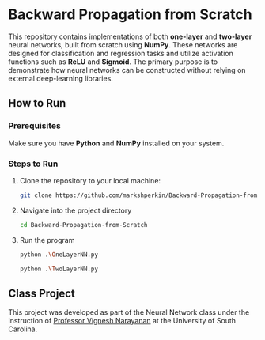 # Backward Propagation from Scratch

This repository contains implementations of both **one-layer** and **two-layer** neural networks, built from scratch using **NumPy**. 
These networks are designed for classification and regression tasks and utilize activation functions such as **ReLU** and **Sigmoid**. 
The primary purpose is to demonstrate how neural networks can be constructed without relying on external deep-learning libraries.

## How to Run

### Prerequisites
Make sure you have **Python** and **NumPy** installed on your system.

### Steps to Run
1. Clone the repository to your local machine:
   ```bash
   git clone https://github.com/markshperkin/Backward-Propagation-from-Scratch.git

2. Navigate into the project directory
   ```bash
   cd Backward-Propagation-from-Scratch
   ```
2. Run the program
   ```bash
   python .\OneLayerNN.py
   ```
   ```bash
   python .\TwoLayerNN.py
   ```

## Class Project

This project was developed as part of the Neural Network class under the instruction of [Professor Vignesh Narayanan](https://sc.edu/study/colleges_schools/engineering_and_computing/faculty-staff/narayanan_vignesh.php) at the University of South Carolina.


